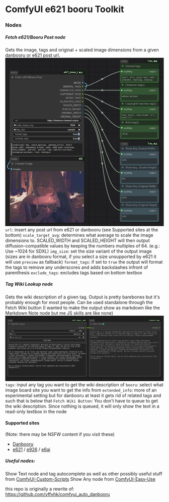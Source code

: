 # ComfyUI e621 booru Toolkit

### Nodes

##### Fetch e621/Booru Post node
Gets the image, tags and original + scaled image dimensions from a given danbooru or e621 post url.
![Main fetch node showcase](./assets_gh/main_fetch_node_showcase.png)
`url`: insert any post url from e621 or danbooru (see Supported sites at the bottom)
`scale_target_avg`: determines what average to scale the image dimensions to. SCALED_WIDTH and SCALED_HEIGHT will then output diffusion-compatible values by keeping the numbers multiples of 64. (e.g.: Use ~1024 for SDXL)
`img_size`: set the size variant of the output image (sizes are in danbooru format, if you select a size unsupported by e621 it will use `preview` as fallback)
`format_tags`: if set to `true` the output will format the tags to remove any underscores and adds backslashes infront of parenthesis
`exclude_tags`: excludes tags based on bottom textbox

##### Tag Wiki Lookup node
Gets the wiki description of a given tag. Output is pretty barebones but it's probably enough for most people. Can be used standalone through the Fetch Wiki button (I wanted to make the output show as markdown like the Markdown Note node but me JS skills are like none)
![Tag Wiki Lookup node showcase](./assets_gh/tag_wiki_node_showcase.png)
`tags`: input any tag you want to get the wiki description of
`booru`: select what image board site you want to get the info from
`extended_info`: more of an experimental setting but for danbooru at least it gets rid of related tags and such that is below that
`Fetch Wiki Button`: You don't have to queue to get the wiki description. Since nothing is queued, it will only show the text in a read-only textbox in the node

#### Supported sites
(Note: there may be NSFW content if you visit these)

- [Danbooru](https://danbooru.donmai.us)
- [e621](https://e621.net/) / [e926](https://e926.net/) / [e6ai](https://e6ai.net)

##### Useful nodes:

Show Text node and tag autocomplete as well as other possibly useful stuff from [ComfyUI-Custom-Scripts](https://github.com/pythongosssss/ComfyUI-Custom-Scripts)
Show Any node from [ComfyUI-Easy-Use](https://github.com/yolain/ComfyUI-Easy-Use)

this repo is originally a rewrite of: https://github.com/yffyhk/comfyui_auto_danbooru
